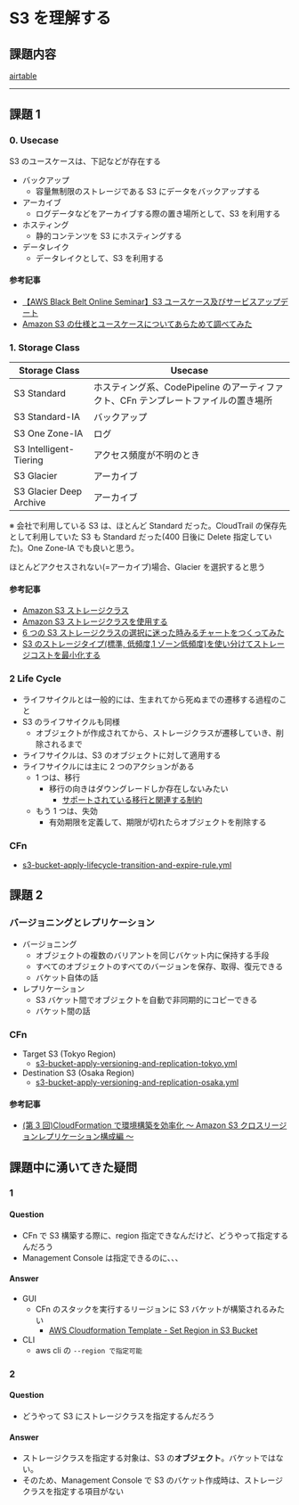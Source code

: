 # S3 を理解する

## 課題内容

[airtable](https://airtable.com/appWjizyFJue33ycs/tblTnXBXFOYJ0J7lZ/viwyi8muFtWUlhNKG/rec4PGVJp3Dc9tspn?blocks=hide)

---

## 課題 1

### 0. Usecase

S3 のユースケースは、下記などが存在する

- バックアップ
  - 容量無制限のストレージである S3 にデータをバックアップする
- アーカイブ
  - ログデータなどをアーカイブする際の置き場所として、S3 を利用する
- ホスティング
  - 静的コンテンツを S3 にホスティングする
- データレイク
  - データレイクとして、S3 を利用する

#### 参考記事

- [【AWS Black Belt Online Seminar】S3 ユースケース及びサービスアップデート](https://d1.awsstatic.com/webinars/jp/pdf/services/20180731_AWS_BlackBelt_S3_usecase_updates_public.pdf)
- [Amazon S3 の仕様とユースケースについてあらためて調べてみた](https://michimani.net/post/aws-about-amazon-s3/)

### 1. Storage Class

| Storage Class           | Usecase                                                                             |
| ----------------------- | ----------------------------------------------------------------------------------- |
| S3 Standard             | ホスティング系、CodePipeline のアーティファクト、CFn テンプレートファイルの置き場所 |
| S3 Standard-IA          | バックアップ                                                                        |
| S3 One Zone-IA          | ログ                                                                                |
| S3 Intelligent-Tiering  | アクセス頻度が不明のとき                                                            |
| S3 Glacier              | アーカイブ                                                                          |
| S3 Glacier Deep Archive | アーカイブ                                                                          |

※ 会社で利用している S3 は、ほとんど Standard だった。CloudTrail の保存先として利用していた S3 も Standard だった(400 日後に Delete 指定していた)。One Zone-IA でも良いと思う。

ほとんどアクセスされない(=アーカイブ)場合、Glacier を選択すると思う

#### 参考記事

- [Amazon S3 ストレージクラス](https://aws.amazon.com/jp/s3/storage-classes/)
- [Amazon S3 ストレージクラスを使用する](https://docs.aws.amazon.com/ja_jp/AmazonS3/latest/userguide/storage-class-intro.html#s3-outposts)
- [6 つの S3 ストレージクラスの選択に迷った時みるチャートをつくってみた](https://dev.classmethod.jp/articles/should_i_choice_s3_storage_class/)
- [S3 のストレージタイプ(標準, 低頻度,1 ゾーン低頻度)を使い分けてストレージコストを最小化する](https://qiita.com/s-katsumata/items/927e57834ca5256c4eee)

### 2 Life Cycle

- ライフサイクルとは一般的には、生まれてから死ぬまでの遷移する過程のこと
- S3 のライフサイクルも同様
  - オブジェクトが作成されてから、ストレージクラスが遷移していき、削除されるまで
- ライフサイクルは、S3 のオブジェクトに対して適用する
- ライフサイクルには主に 2 つのアクションがある
  - 1 つは、移行
    - 移行の向きはダウングレードしか存在しないみたい
      - [サポートされている移行と関連する制約](https://docs.aws.amazon.com/ja_jp/AmazonS3/latest/userguide/lifecycle-transition-general-considerations.html#:~:text=amazon%20s3%20%E3%81%AF%E3%80%81%E4%BB%A5%E4%B8%8B%E3%81%AE%E5%9B%B3%E3%81%AE%E3%82%88%E3%81%86%E3%81%AB%E3%82%B9%E3%83%88%E3%83%AC%E3%83%BC%E3%82%B7%E3%82%99%E3%82%AF%E3%83%A9%E3%82%B9%E9%96%93%E3%81%AE%E7%A7%BB%E8%A1%8C%E3%81%AE%E3%81%9F%E3%82%81%E3%81%AE%E3%82%A6%E3%82%A9%E3%83%BC%E3%82%BF%E3%83%BC%E3%83%95%E3%82%A9%E3%83%BC%E3%83%AB%E3%83%A2%E3%83%86%E3%82%99%E3%83%AB%E3%82%92%E3%82%B5%E3%83%9B%E3%82%9A%E3%83%BC%E3%83%88%E3%81%97%E3%81%BE%E3%81%99%E3%80%82)
  - もう 1 つは、失効
    - 有効期限を定義して、期限が切れたらオブジェクトを削除する

### CFn

- [s3-bucket-apply-lifecycle-transition-and-expire-rule.yml](./cfn/s3-bucket-apply-lifecycle-transition-and-expire-rule.yml)

## 課題 2

### バージョニングとレプリケーション

- バージョニング
  - オブジェクトの複数のバリアントを同じバケット内に保持する手段
  - すべてのオブジェクトのすべてのバージョンを保存、取得、復元できる
  - バケット自体の話
- レプリケーション
  - S3 バケット間でオブジェクトを自動で非同期的にコピーできる
  - バケット間の話

### CFn

- Target S3 (Tokyo Region)
  - [s3-bucket-apply-versioning-and-replication-tokyo.yml](./cfn/s3-bucket-apply-versioning-and-replication-tokyo.yml)
- Destination S3 (Osaka Region)
  - [s3-bucket-apply-versioning-and-replication-osaka.yml](./cfn/s3-bucket-apply-versioning-and-replication-osaka.yml)

#### 参考記事

- [(第 3 回)CloudFormation で環境構築を効率化 ～ Amazon S3 クロスリージョンレプリケーション構成編 ～](https://itport.cloud/?p=15461)

## 課題中に湧いてきた疑問

### 1

#### Question

- CFn で S3 構築する際に、region 指定できなんだけど、どうやって指定するんだろう
- Management Console は指定できるのに、、、

#### Answer

- GUI
  - CFn のスタックを実行するリージョンに S3 バケットが構築されるみたい
    - [AWS Cloudformation Template - Set Region in S3 Bucket](https://stackoverflow.com/questions/39587692/aws-cloudformation-template-set-region-in-s3-bucket)
- CLI
  - aws cli の `--region で指定可能`

### 2

#### Question

- どうやって S3 にストレージクラスを指定するんだろう

#### Answer

- ストレージクラスを指定する対象は、S3 の**オブジェクト**。バケットではない。
- そのため、Management Console で S3 のバケット作成時は、ストレージクラスを指定する項目がない
